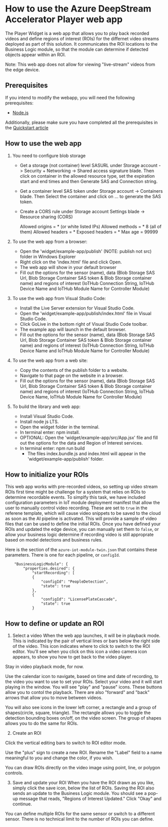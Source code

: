# How to use the Azure DeepStream Accelerator Player web app

The Player Widget is a web app that allows you to play back recorded videos and define regions of interest (ROIs) for the differnet video streams deployed as part of this solution.
It communicates the ROI locations to the Business Logic module, so that the module can determine if detected objects appear within an ROI.

Note: This web app does not allow for viewing "live-stream" videos from the edge device.

## Prerequisites

If you intend to modify the webapp, you will need the following prerequisites:
  - [Node.js](https://nodejs.org/en/download/)

Additionally, please make sure you have completed all the prerequisites in the [Quickstart article](./quickstart-readme.md)

## How to use the web app
1. You need to configure blob storage
    - Get a storage (not container) level SASURL under Storage account -> Security + Networking -> Shared access signature blade. Then click on container in the allowed resource type, set the expiration start and end times and then Generate SAS and Connection string.
    - Get a container level SAS token under Storage account -> Containers blade. Then Select the container and click on ... to generate the SAS token.
    - Create a CORS rule under Storage account Settings blade -> Resource sharing (CORS)

         Allowed origins = * (or white listed IPs)
         Allowed methods = * 8 (all of them)
         Allowed headers = *
         Exposed headers = *
         Max age = 99999

2. To use the web app from a browser:
    - Open the 'widget/example-app/publish' (NOTE: publish not src) folder in Windows Explorer
    - Right click on the 'index.html' file and click Open.
    - The web app will show in your default browser
    - Fill out the options for the sensor (name), data (Blob Storage SAS Url, Blob Storage Container SAS token & Blob Storage container name) and regions of interest (IoTHub Connection String, IoTHub Device Name and IoTHub Module Name for Controller Module)

3. To use the web app from Visual Studio Code:
    - Install the Live Server extension for Visual Studio Code.
    - Open the 'widget/example-app/publish/index.html' file in Visual Studio Code.
    - Click GoLive in the bottom right of Visual Studio Code toolbar.
    - The example app will launch in the default browser.
    - Fill out the options for the sensor (name), data (Blob Storage SAS Url, Blob Storage Container SAS token & Blob Storage container name) and regions of    interest (IoTHub Connection String, IoTHub Device Name and IoTHub Module Name for Controller Module)

4. To use the web app from a web site:
    - Copy the contents of the publish folder to a website.
    - Navigate to that page on the website in a browser.
    - Fill out the options for the sensor (name), data (Blob Storage SAS Url, Blob Storage Container SAS token & Blob Storage container name) and regions of    interest (IoTHub Connection String, IoTHub Device Name, IoTHub Module Name for Controller Module)

5. To build the library and web app:
    - Install Visual Studio Code.
    - Install node js LTS.
    - Open the widget folder in the terminal.
    - In terminal enter: npm install.
    - OPTIONAL: Open the 'widget/example-app/src/App.jsx' file and fill out the options for the data and Region of Interest services.
    - In terminal enter: npm run build
        - The files index.bundle.js and index.html will appear in the 'widget/example-app/publish' folder.

## How to initialize your ROIs

This web app works with pre-recorded videos, so setting up video stream ROIs first time might be challenge for a system that relies on ROIs to determine recordable events.
To simplfy this task, we have included configuration parameters in IoT module deployment manifest that allow the user to manually control video recording.
These are set to `true` in the referene template, which will cause video snippets to be saved to the cloud as soon as the AI pipeline is activated.
This will provide a sample of video files that can be used to define the initial ROIs.
Once you have defined your ROIs and updated the edge device, you can manually set them to `false`,
or allow your business logic determine if recording video is still approprate based on model detections and business rules.

Here is the section of the `azure-iot-module-twin.json` that contains these parameters.
There is one for each pipeline, or `configId`.

        "BusinessLogicModule": {
            "properties.desired": {
                "startRecording": [
                {
                    "configId": "PeopleDetection",
                    "state": true
                },
                {
                    "configId": "LicensePlateCascade",
                    "state": true
                }



## How to define or update an ROI

1. Select a video
When the web app launches, it will be in playback mode.
This is indicated by the pair of vertical lines or bars below the right side of the video.
This icon indicates where to click to switch to the ROI editor.
You'll see when you click on this icon a video camera icon appears,
to show you how to get back to the video player.

Stay in video playback mode, for now.

Use the calendar icon to navigate, based on time and date of recording, to the video you want to use to set your ROIs.
Select your video and it will start playing in the window.
You will see "play" and "pause" icons. These buttons allow you to contol the playback.
There are also "forward" and "back" arrows that allow you to move between videos.

You will also see icons in the lower left corner, a rectangle and a group of shapes(circle, square, triangle).
The rectangle allows you to toggle the detection bounding boxes on/off, on the video screen.
The group of shapes allows you to do the same for ROIs.

2. Create an ROI

Click the vertical editing bars to switch to ROI editor mode.

Use the "plus" sign to create a new ROI.
Rename the "Label" field to a name meaningful to you and change the color, if you wish.

You can draw ROIs directly on the video image using point, line, or polygon controls.


3. Save and update your ROI
When you have the ROI drawn as you like, simply click the save icon, below the list of ROIs.
Saving the ROI also sends an update to the Business Logic module.
You should see a pop-up message that reads, "Regions of Interest Updated."
Click "Okay" and continue.

You can define multiple ROIs for the same sensor or switch to a different sensor.
There is no technical limit to the number of ROIs you can define.
